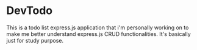# DevTodo
This is a todo list express.js application that i'm personally working on to make me better understand express.js CRUD functionalities. It's basically just for study purpose. 
